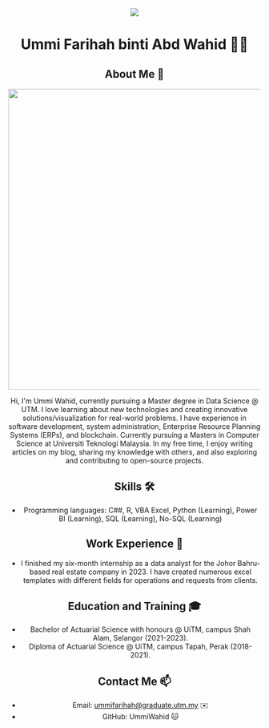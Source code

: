 <div align="center"><img src=https://avatars.githubusercontent.com/u/165742794?s=400&u=5b8eaeebea021114d5d6f4672ab0c96c70c9c0b0&v=4>
<h1 align="center">Ummi Farihah binti Abd Wahid 👨‍💻</h1>

## About Me 🚀
<div align="center"><img src="https://github.com/drshahizan/BDM/assets/51344005/ffaa458f-d247-48f9-86f6-c4f88ebefaa5" width="600" /></div>

Hi, I'm Ummi Wahid, currently pursuing a Master degree in Data Science @ UTM. I love learning about new technologies and creating innovative solutions/visualization for real-world problems. I have experience in software development, system administration, Enterprise Resource Planning Systems (ERPs), and blockchain. Currently pursuing a Masters in Computer Science at Universiti Teknologi Malaysia. In my free time, I enjoy writing articles on my blog, sharing my knowledge with others, and also exploring and contributing to open-source projects.

## Skills 🛠️

- Programming languages: C##, R, VBA Excel, Python (Learning), Power BI (Learning), SQL (Learning), No-SQL (Learning)

## Work Experience 💼

- I finished my six-month internship as a data analyst for the Johor Bahru-based real estate company in 2023. I have created numerous excel templates with different fields for operations and requests from clients.

## Education and Training 🎓

- Bachelor of Actuarial Science with honours @ UiTM, campus Shah Alam, Selangor (2021-2023).
- Diploma of Actuarial Science @ UiTM, campus Tapah, Perak (2018-2021).

## Contact Me 📫

- Email: ummifarihah@graduate.utm.my ✉️
- GitHub: UmmiWahid 🐱
